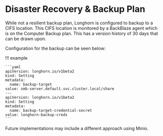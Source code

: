 # Disaster Recovery & Backup Plan

While not a resilient backup plan, Longhorn is configured to backup to a CIFS location. This CIFS location is monitored by a BackBlaze agent which is on the Computer Backup plan. This has a version history of 30 days that can be drawn upon.

Configuration for the backup can be seen below:

!!! example

    ```yaml
    apiVersion: longhorn.io/v1beta2
    kind: Setting
    metadata:
      name: backup-target
    value: smb-server.default.svc.cluster.local/share
    ---
    apiVersion: longhorn.io/v1beta2
    kind: Setting
    metadata:
      name: backup-target-credential-secret
    value: longhorn-backup-creds
    ```

Future implementations may include a different approach using Minio.
